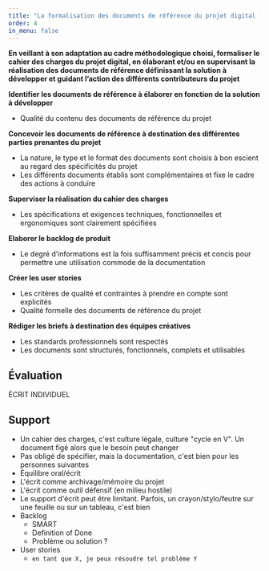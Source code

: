 ```yaml
---
title: "La formalisation des documents de référence du projet digital (2.2)"
order: 4
in_menu: false
---
```

**En veillant à son adaptation au cadre méthodologique choisi, formaliser le cahier des charges du projet digital, en élaborant et/ou en supervisant la réalisation des documents de référence définissant la solution à développer et guidant l’action des différents contributeurs du projet**


**Identifier les documents de référence à élaborer en fonction de la solution à développer**
- Qualité du contenu des documents de référence du projet

**Concevoir les documents de référence à destination des différentes parties prenantes du projet**
- La nature, le type et le format des documents sont choisis à bon escient au regard des spécificités du projet
- Les différents documents établis sont complémentaires et fixe le cadre des actions à conduire

**Superviser la réalisation du cahier des charges**
- Les spécifications et exigences techniques, fonctionnelles et ergonomiques sont clairement spécifiées

**Elaborer le backlog de produit**
- Le degré d’informations est la fois suffisamment précis et concis pour permettre une utilisation commode de la documentation

**Créer les user stories**
- Les critères de qualité et contraintes à prendre en compte sont explicités
- Qualité formelle des documents de référence du projet

**Rédiger les briefs à destination des équipes créatives**
- Les standards professionnels sont respectés
- Les documents sont structurés, fonctionnels, complets et utilisables


## Évaluation

ÉCRIT INDIVIDUEL


## Support

- Un cahier des charges, c'est culture légale, culture "cycle en V". Un document figé alors que le besoin peut changer
- Pas obligé de spécifier, mais la documentation, c'est bien pour les personnes suivantes
- Équilibre oral/écrit
- L'écrit comme archivage/mémoire du projet
- L'écrit comme outil défensif (en milieu hostile)
- Le support d'écrit peut être limitant. Parfois, un crayon/stylo/feutre sur une feuille ou sur un tableau, c'est bien
- Backlog
  - SMART
  - Definition of Done
  - Problème ou solution ?
- User stories
  - `en tant que X, je peux résoudre tel problème Y` 